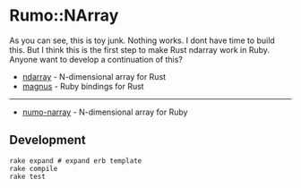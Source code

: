 # Rumo::NArray

As you can see, this is toy junk. Nothing works. I dont have time to build this. But I think this is the first step to make Rust ndarray work in Ruby. Anyone want to develop a continuation of this?

- [ndarray](https://github.com/rust-ndarray/ndarray) - N-dimensional array for Rust
- [magnus](https://github.com/matsadler/magnus) - Ruby bindings for Rust

---

- [numo-narray](https://github.com/ruby-numo/numo-narray) - N-dimensional array for Ruby


## Development

```
rake expand # expand erb template
rake compile
rake test
```